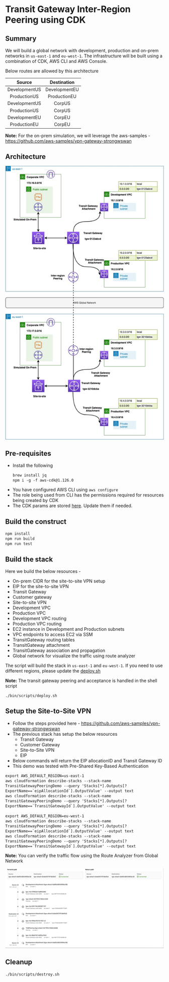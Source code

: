# Transit Gateway Inter-Region Peering using CDK

## Summary
We will build a global network with development, production and on-prem networks in `us-east-1` and `eu-west-1`. The infrastructure will be built using a combination of CDK, AWS CLI and AWS Console.

Below routes are allowed by this architecture

|     Source    |  Destination  |
|:-------------:|:-------------:|
| DevelopmentUS | DevelopmentEU |
| ProductionUS  | ProductionEU  |
| DevelopmentUS | CorpUS        |
| ProductionUS  | CorpUS        |
| DevelopmentEU | CorpEU        |
| ProductionEU  | CorpEU        |

**Note:** For the on-prem simulation, we will leverage the aws-samples - https://github.com/aws-samples/vpn-gateway-strongwswan

## Architecture

![Architecture](images/Architecture.jpg)

## Pre-requisites
* Install the following
  ```
  brew install jq
  npm i -g -f aws-cdk@1.126.0
  ```
* You have configured AWS CLI using `aws configure`
* The role being used from CLI has the permissions required for resources being created by CDK
* The CDK params are stored [here](bin/data/params.json). Update them if needed.

## Build the construct
```
npm install
npm run build
npm run test
```

## Build the stack
Here we build the below resources -

* On-prem CIDR for the site-to-site VPN setup
* EIP for the site-to-site VPN
* Transit Gateway
* Customer gateway
* Site-to-site VPN
* Development VPC
* Production VPC
* Development VPC routing
* Production VPC routing
* EC2 instance in Development and Production subnets
* VPC endpoints to access EC2 via SSM
* TransitGateway routing tables
* TransitGateway attachment
* TransitGateway association and propagation
* Global network for visualize the traffic using route analyzer

The script will build the stack in `us-east-1` and `eu-west-1`. 
If you need to use different regions, please update the [deploy.sh](bin/scripts/deploy.sh)

**Note:** The transit gateway peering and acceptance is handled in the shell script

```
./bin/scripts/deploy.sh
```

## Setup the Site-to-Site VPN
* Follow the steps provided here - https://github.com/aws-samples/vpn-gateway-strongwswan
* The previous stack has setup the below resources 
    * Transit Gateway
    * Customer Gateway
    * Site-to-Site VPN
    * EIP
* Below commands will return the EIP allocationID and Transit Gateway ID
* This demo was tested with Pre-Shared Key-Based Authentication

```
export AWS_DEFAULT_REGION=us-east-1
aws cloudformation describe-stacks --stack-name TransitGatewayPeeringDemo --query 'Stacks[*].Outputs[?ExportName==`eipAllocationId`].OutputValue' --output text
aws cloudformation describe-stacks --stack-name TransitGatewayPeeringDemo --query 'Stacks[*].Outputs[?ExportName==`TransitGatewayId`].OutputValue' --output text

export AWS_DEFAULT_REGION=eu-west-1
aws cloudformation describe-stacks --stack-name TransitGatewayPeeringDemo --query 'Stacks[*].Outputs[?ExportName==`eipAllocationId`].OutputValue' --output text
aws cloudformation describe-stacks --stack-name TransitGatewayPeeringDemo --query 'Stacks[*].Outputs[?ExportName==`TransitGatewayId`].OutputValue' --output text

```

**Note:** You can verify the traffic flow using the Route Analyzer from Global Network

![Route-Analyzer](images/Route-Analyzer.png)

## Cleanup

```
./bin/scripts/destroy.sh
```
